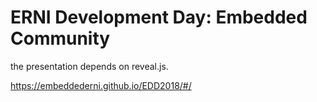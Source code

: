 # ERNI Development Day: Embedded Community

the presentation depends on reveal.js.

https://embeddederni.github.io/EDD2018/#/
